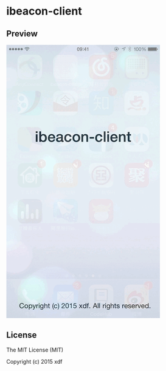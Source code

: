 ibeacon-client
==============

## Preview

![preview](screenshot/preview.gif)

## License

The MIT License (MIT)

Copyright (c) 2015 xdf
